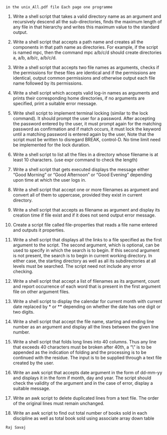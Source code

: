 ```
in the unix_All.pdf file Each page one programme
```
1. Write a shell script that takes a valid directory name as an argument and recursively descend all the sub-directories, finds the maximum length of any file in that hierarchy and writes this maximum value to the standard output.

1. Write a shell script that accepts a path name and creates all the components in that path name as directories. For example, if the script is named mpc, then the command mpc a/b/c/d should create   directories a, a/b, a/b/c, a/b/c/d.

1. Write a shell script that accepts two file names as arguments, checks if the permissions for these files are identical and if the permissions are identical, output common permissions and otherwise output each file name followed by its permissions.

1. Write a shell script which accepts valid log-in names as arguments and prints their corresponding home directories, if no arguments are specified, print a suitable error message.

1. Write shell script to implement terminal locking (similar to the lock command). It should prompt the user for a password. After accepting the password entered by the user, it must prompt again for the   matching password as confirmation and if match occurs, it must lock the keyword until a matching password is entered again by the user, Note that the script must be written to disregard BREAK, control-D.  No time limit need be implemented for the lock duration.

1. Write a shell script to list all the files in a directory whose filename is at least 10 characters. (use expr command to check the length)

1. Write a shell script that gets executed displays the message either “Good Morning” or “Good Afternoon” or “Good Evening” depending upon time at which the user logs in.

1. Write a shell script that accept one or more filenames as argument and convert all of   them to uppercase, provided they exist in current directory.

1. Write a shell script that accepts as filename as argument and display its creation time if file exist and if it does not send output error message.

1. Create a script file called file-properties that reads a file name entered and outputs it properties.

1. Write a shell script that displays all the links to a file specified as the first argument to the script. The second argument, which is optional, can be used to specify in which the search is to begin. If this second argument is not present, the search is to begin in current working directory. In either case, the starting directory as well as all its subdirectories at all levels must be searched. The script need not include any error checking.

1. Write a shell script that accept a list of filenames as its argument, count and report occurrence of each word that is present in the first argument file on other argument files.

1. Write a shell script to display the calendar for current month with current date replaced by * or ** depending on whether the date has one digit or two digits.

1. Write a shell script that accept the file name, starting and ending line number as an argument and  display all the lines between the given line number.
1. Write a shell script that folds long lines into 40 columns. Thus any line that exceeds 40 characters must be broken after 40th, a “\” is to be appended as the indication of   folding and the processing is to be continued with the residue. The input is to be supplied through a text file created by the user.
1. Write an awk script that accepts date argument in the form of dd-mm-yy and displays it in the form if month, day and year. The script should check the validity of the argument and in the case of error, display a suitable message.
1. Write an awk script to delete duplicated lines from a text file. The order of the original lines must remain unchanged.  
1. Write an awk script to find out total number of books sold in each discipline as well as total book sold using associate array down table
```
Raj Savaj
```
